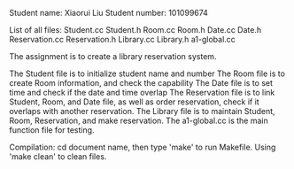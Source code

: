 Student name: Xiaorui Liu
Student number: 101099674

List of all files:
Student.cc Student.h
Room.cc Room.h
Date.cc Date.h
Reservation.cc Reservation.h
Library.cc Library.h
a1-global.cc

The assignment is to create a library reservation system.

The Student file is to initialize student name and number
The Room file is to create Room information, and check the capability
The Date file is to set time and check if the date and time overlap
The Reservation file is to link Student, Room, and Date file, as well as order reservation, check if it overlaps with another reservation.
The Library file is to maintain Student, Room, Reservation, and make reservation.
The a1-global.cc is the main function file for testing.

Compilation:
cd document name, then type 'make' to run Makefile. Using 'make clean' to clean files.
